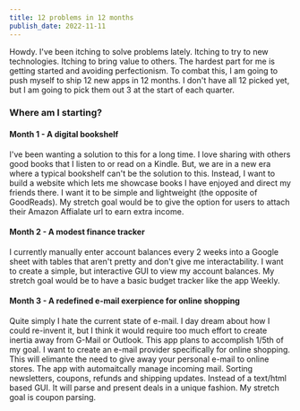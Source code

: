 ```yaml
---
title: 12 problems in 12 months
publish_date: 2022-11-11
---
```


Howdy. I've been itching to solve problems lately. Itching to try to new technologies. Itching to bring value to others. The hardest part for me is getting started and avoiding perfectionism. To combat this, I am going to push myself to ship 12 new apps in 12 months. I don't have all 12 picked yet, but I am going to pick them out 3 at the start of each quarter.

### Where am I starting?

#### Month 1 - A digital bookshelf

I've been wanting a solution to this for a long time. I love sharing with others good books that I listen to or read on a Kindle. But, we are in a new era where a typical bookshelf can't be the solution to this. Instead, I want to build a website which lets me showcase books I have enjoyed and direct my friends there. I want it to be simple and lightweight (the opposite of GoodReads). My stretch goal would be to give the option for users to attach their Amazon Affialate url to earn extra income.

#### Month 2 - A modest finance tracker

I currently manually enter account balances every 2 weeks into a Google sheet with tables that aren't pretty and don't give me interactability. I want to create a simple, but interactive GUI to view my account balances. My stretch goal would be to have a basic budget tracker like the app Weekly.

#### Month 3 - A redefined e-mail exerpience for online shopping

Quite simply I hate the current state of e-mail. I day dream about how I could re-invent it, but I think it would require too much effort to create inertia away from G-Mail or Outlook. This app plans to accomplish 1/5th of my goal. I want to create an e-mail provider specifically for online shopping. This will elimante the need to give away your personal e-mail to online stores. The app with automaitcally manage incoming mail. Sorting newsletters, coupons, refunds and shipping updates. Instead of a text/html based GUI. It will parse and present deals in a unique fashion. My stretch goal is coupon parsing.
